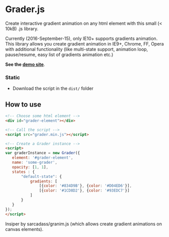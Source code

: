 # Grader.js
Create interactive gradient animation on any html element with this small (< 10kB) .js library.

Currently (2016-September-15), only IE10+ supports gradients animation. This library allows you create gradient animation in IE9+, Chrome, FF, Opera with additional functionality (like multi-state support, animation loop, pause/resume, easy list of gradients animation etc.)

**See the [demo site](https://yliohenki.github.io/grader.js)**.

### Static

* Download the script in the `dist/` folder

## How to use
```html
<!-- Choose some html element -->
<div id="grader-element"></div>

<!-- Call the script -->
<script src="grader.min.js"></script>

<!-- Create a Grader instance -->
<script>
var graderInstance = new Grader({
   element: '#grader-element',
   name: 'some-grader',
   opacity: [1, 1],
   states : {
       "default-state": {
           gradients: [
               [{color: '#834D9B'}, {color: '#D04ED6'}],
               [{color: '#1CD8D2'}, {color: '#93EDC7'}]
           ]
       }
   }
});
</script>
```
Insiper by sarcadass/granim.js (which allows create gradient animations on canvas elements).
